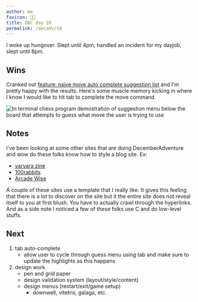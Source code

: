 ```yaml
---
author: me
favicon: 😵‍💫
title: DBC day 10
permalink: /decadv/10
---
```


I woke up hungover. Slept until 4pm, handled an incident for my dayjob, slept until 8pm.

## Wins

Cranked out [feature: naive move auto complete suggestion list](https://github.com/coffee-dan/bubble-chess/commit/7a76d41c558f5a5e9914928e84450511fd835931) and I'm pretty happy with the results. Here's some muscle memory kicking in where I know I would like to hit tab to complete the move command.

![In terminal chess program demostration of suggestion menu below the board that attempts to guess what move the user is trying to use](/assets/dbc-day-10-suggestion-demo.gif)

## Notes

I've been looking at some other sites that are doing DecemberAdventure and wow do these folks know how to style a blog site. Ex:
- [varvara zine](https://wiki.xxiivv.com/site/varvara.html)
- [100rabbits](https://rabbits.srht.site/decadv/)
- [Arcade Wise](https://arcades.agency/index.html)

A couple of these sites use a template that I really like. It gives this feeling that there is a lot to discover on the site but it the entire site does not reveal itself to you at first blush. You have to actually crawl through the hyperlinks. And as a side note I noticed a few of these folks use C and do low-level stuffs.

## Next

1. tab auto-complete
    * allow user to cycle through guess menu using tab and make sure to update the highlights as this happens
2. design work
    * pen and grid paper
    * design validation system (layout/style/content)
    * design menus (restart/exit/game setup)
        * downwell, vitetris, galaga, etc.
